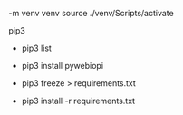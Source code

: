 -m venv venv
source ./venv/Scripts/activate


pip3 
- pip3 list
- pip3 install pywebiopi

- pip3 freeze > requirements.txt
- pip3 install -r  requirements.txt